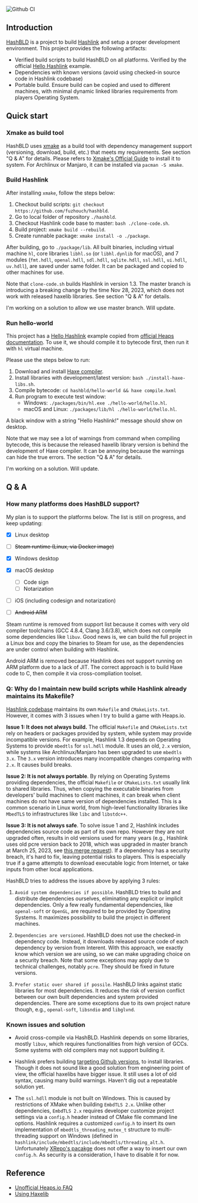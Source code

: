![Github CI](https://github.com/fuzhouch/hashbld/actions/workflows/build.yml/badge.svg)


## Introduction

[HashBLD](https://github.com/fuzhouch/hashbld) is a project to build
[Hashlink](https://hashlink.haxe.org) and setup a proper development
environment. This project provides the following artifacts:

* Verified build scripts to build HashBLD on all platforms. Verified by
  the official [Hello Hashlink](https://heaps.io/documentation/hello-hashlink.html)
  example.
* Dependencies with known versions (avoid using checked-in source code
  in Hashlink codebase)
* Portable build. Ensure build can be copied and used to different
  machines, with minimal dynamic linked libraries requirements from
  players Operating System.

## Quick start

### Xmake as build tool

HashBLD uses [xmake](https://xmake.io) as a build tool with dependency
management support (versioning, download, build, etc.) that meets my
requirements. See section "Q & A" for details. Please refers to
[Xmake's Official Guide](https://xmake.io/#/guide/installation) to
install it to system. For Archlinux or Manjaro, it can be installed
via ``pacman -S xmake``.

### Build Hashlink

After installing ``xmake``, follow the steps below:

1. Checkout build scripts: ``git checkout https://github.com/fuzhouch/hashbld``.
2. Go to local folder of repository ``./hashbld``.
3. Checkout Hashlink code base to master: ``bash ./clone-code.sh``.
4. Build project: ``xmake build --rebuild``.
5. Create runnable package: ``xmake install -o ./package``.

After building, go to ``./package/lib``. All built binaries, including
virtual machine ``hl``, core libraries ``libhl.so`` (or ``libhl.dynlib``
for macOS), and 7 modules (``fmt.hdll``, ``openal.hdll``, ``sdl.hdll``,
``sqlite.hdll``, ``ssl.hdll``, ``ui.hdll``, ``uv.hdll``), are saved
under same folder. It can be packaged and copied to other machines for
use.

Note that ``clone-code.sh`` builds Hashlink in version 1.3. The master
branch is introducing a breaking change by the time Nov 28, 2023, which
does not work with released haxelib libraries. See section "Q & A" for
details.

I'm working on a solution to allow we use master branch. Will update.

### Run hello-world

This project has a
[Hello Hashlink](https://heaps.io/documentation/hello-hashlink.html)
example copied from
[official Heaps documentation](https://heaps.io/documentation/hello-hashlink.html).
To use it, we should compile it to bytecode first, then run it with
``hl`` virtual machine.

Please use the steps below to run:

1. Download and install [Haxe compiler](https://haxe.org/).
2. Install libraries with development/latest version: ``bash ./install-haxe-libs.sh``.
3. Compile bytecode: ``cd hashbld/hello-world && haxe compile.hxml``
4. Run program to execute test window:
   - Windows: ``./packages/bin/hl.exe ./hello-world/hello.hl``.
   - macOS and Linux: ``./packages/lib/hl ./hello-world/hello.hl``.

A black window with a string "Hello Hashlink!" message should show on
desktop.

Note that we may see a lot of warnings from command when compiling
bytecode, this is because the released haxelib library version is 
behind the development of Haxe compiler. It can be annoying because the
warnings can hide the true errors. The section "Q & A" for details.

I'm working on a solution. Will update.


## Q & A

### How many platforms does HashBLD support?

My plan is to support the platforms below. The list is still on
progress, and keep updating:

- [X] Linux desktop
- [ ] ~~Steam runtime (Linux, via Docker image)~~
- [X] Windows desktop
- [X] macOS desktop
  - [ ] Code sign
  - [ ] Notarization
- [ ] iOS (including codesign and notarization)
- [ ] ~~Android ARM~~


Steam runtime is removed from support list because it comes
with very old compiler toolchains (GCC 4.8.4, Clang 3.6/3.8), which does
not compile some dependencies like ``libuv``. Good news is, we can build
the full project in a Linux box and copy the binaries to Steam for use,
as the dependencies are under control when building with Hashlink.

Android ARM is removed because Hashlink does not support running on ARM
platform due to a lack of JIT. The correct approach is to build Haxe
code to C, then compile it via cross-compliation toolset.

### Q: Why do I maintain new build scripts while Hashlink already maintains its Makefile?

[Hashlink codebase](https://github.com/HaxeFoundation/hashlink)
maintains its own ``Makefile`` and ``CMakeLists.txt``. However, it comes
with 3 issues when I try to build a game with Heaps.io.

**Issue 1: It does not always build.** The official ``Makefile``
and ``CMakeLists.txt`` rely on headers or packages provided by system,
while system may provide incompatible versions. For example,
Hashlink 1.3 depends on Operating Systems to provide ``mbedtls`` for
``ssl.hdll`` module. It uses an old, ``2.x`` version, while systems like
Archlinux/Manjaro has been upgraded to use ``mbedtls 3.x``. The ``3.x``
version introduces many incompatible changes comparing with ``2.x``.
It causes build breaks.

**Issue 2: It is not always portable**. By relying on Operating Systems
providing dependencies, the official ``Makefile`` or ``CMakeLists.txt`` usually
link to shared libraries. Thus, when copying the executable binaries from
developers' build machines to client machines, it can break when client
machines do not have same version of dependencies installed. This is
a common scenario in Linux world, from high-level functionality
libraries like ``MbedTLS`` to infrastructures like ``libc`` and
``libstdc++``.

**Issue 3: It is not always safe**. To solve issue 1 and 2, Hashlink
includes dependencies source code as part of its own repo.
However they are not upgraded often, results in old versions used for
many years (e.g., Hashlink uses old pcre version back to 2018, which was
upgraded in master branch at March 25, 2023, see
[this merge request](https://github.com/HaxeFoundation/hashlink/pull/515)).
If a dependency has a security breach, it's hard to fix, leaving potential
risks to players. This is especially true if a game attempts to download
executable logic from Internet, or take inputs from other local applications.

HashBLD tries to address the issues above by applying 3 rules:

1. ``Avoid system dependencies if possible``. HashBLD tries to build
   and distribute dependencies ourselves, eliminating any explicit or
   implicit dependencies. Only a few really fundamental dependencies, like
   ``openal-soft`` or ``OpenGL``, are required to be provided by Operating
   Systems. It maximizes possibility to build the project in different machines.

2. ``Dependencies are versioned``. HashBLD does not use the
   checked-in dependency code. Instead, it downloads released source code
   of each dependency by version from Interent. With this approach, we
   exactly know which version we are using, so we can make upgrading choice
   on a security breach. Note that some exceptions may apply due to
   technical challenges, notably ``pcre``. They should be fixed in
   future versions.

3. ``Prefer static over shared if possile``. HashBLD links against static
   libraries for most dependencies. It reduces the
   risk of version conflict between our own built dependencies and
   system provided dependencies. There are some exceptions due to its
   own project nature though, e.g., ``openal-soft``, ``libsndio`` and
   ``libglvnd``.

### Known issues and solution

- Avoid cross-compile via HashBLD. Hashlink depends on some libraries,
  mostly ``libuv``, which requires functionalities from high version of
  GCCs. Some systems with old compilers may not support building it.

- Hashlink prefers building
  [targeting Github versions](https://haxe.org/manual/target-hl-getting-started.html),
  to install libraries. Though it does not sound like a good solution
  from engineering point of view, the official haxelibs have bigger issue.
  It still uses a lot of old syntax, causing many build warnings.
  Haven't dig out a repeatable solution yet.

- The ``ssl.hdll`` module is not built on Windows. This is caused by
  restrictions of XMake when building ``EmbdTLS 2.x``. Unlike other
  dependencies, ``EmbdTLS 2.x`` requires developer customize project
  settings via a ``config.h`` header instead of CMake file command line
  options. Hashlink requires a customized ``config.h`` to insert
  its own implementation of ``mbedtls_threading_mutex_t`` structure to
  multi-threading support on Windows (defined in
  ``hashlink/include/mbedtls/include/mbedtls/threading_alt.h``.
  Unfortunately [XRepo's pacakge](https://github.com/xmake-io/xmake-repo/blob/master/packages/m/mbedtls/xmake.lua)
  does not offer a way to insert our own ``config.h``. As security is a
  consideration, I have to disable it for now.

## Reference

- [Unofficial Heaps.io FAQ](https://gist.github.com/Yanrishatum/ae3725a9e2b45e0766c065e573ed1f24)
- [Using Haxelib](https://lib.haxe.org/documentation/using-haxelib/)
